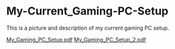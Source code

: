 # My-Current_Gaming-PC-Setup

This is a picture and description of my current gaming PC setup.

[My_Gaming_PC_Setup.pdf](https://github.com/user-attachments/files/17754397/My_Gaming_PC_Setup.pdf)
[My_Gaming_PC_Setup_2.pdf](https://github.com/user-attachments/files/17754396/My_Gaming_PC_Setup_2.pdf)
